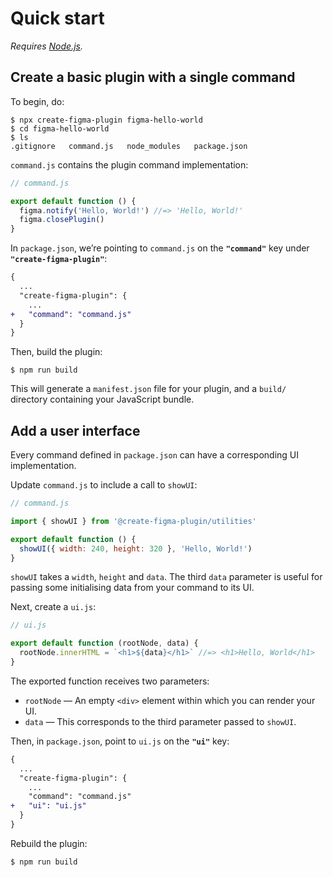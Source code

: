 # Quick start

*Requires [Node.js](https://nodejs.org/).*

## Create a basic plugin with a single command

To begin, do:

```
$ npx create-figma-plugin figma-hello-world
$ cd figma-hello-world
$ ls
.gitignore   command.js   node_modules   package.json
```

`command.js` contains the plugin command implementation:

```js
// command.js

export default function () {
  figma.notify('Hello, World!') //=> 'Hello, World!'
  figma.closePlugin()
}
```

In `package.json`, we’re pointing to `command.js` on the **`"command"`** key under **`"create-figma-plugin"`**:

```diff
{
  ...
  "create-figma-plugin": {
    ...
+   "command": "command.js"
  }
}
```

Then, build the plugin:

```
$ npm run build
```

This will generate a `manifest.json` file for your plugin, and a `build/` directory containing your JavaScript bundle.

## Add a user interface

Every command defined in `package.json` can have a corresponding UI implementation.

Update `command.js` to include a call to `showUI`:

```js
// command.js

import { showUI } from '@create-figma-plugin/utilities'

export default function () {
  showUI({ width: 240, height: 320 }, 'Hello, World!')
}
```

`showUI` takes a `width`, `height` and `data`. The third `data` parameter is useful for passing some initialising data from your command to its UI.

Next, create a `ui.js`:

```js
// ui.js

export default function (rootNode, data) {
  rootNode.innerHTML = `<h1>${data}</h1>` //=> <h1>Hello, World</h1>
}
```

The exported function receives two parameters:

- `rootNode` — An empty `<div>` element within which you can render your UI.
- `data` — This corresponds to the third parameter passed to `showUI`.

Then, in `package.json`, point to `ui.js` on the **`"ui"`** key:

```diff
{
  ...
  "create-figma-plugin": {
    ...
    "command": "command.js"
+   "ui": "ui.js"
  }
}
```

Rebuild the plugin:

```
$ npm run build
```
